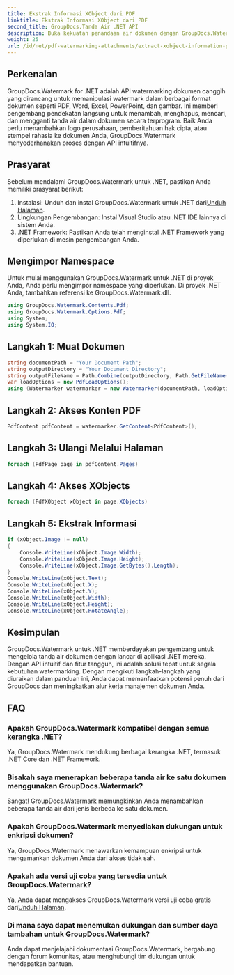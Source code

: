 ```yaml
---
title: Ekstrak Informasi XObject dari PDF
linktitle: Ekstrak Informasi XObject dari PDF
second_title: GroupDocs.Tanda Air .NET API
description: Buka kekuatan penandaan air dokumen dengan GroupDocs.Watermark untuk .NET. Kelola tanda air di PDF, dokumen Word, dan gambar dengan lancar.
weight: 25
url: /id/net/pdf-watermarking-attachments/extract-xobject-information-pdf/
---
```

## Perkenalan
GroupDocs.Watermark for .NET adalah API watermarking dokumen canggih yang dirancang untuk memanipulasi watermark dalam berbagai format dokumen seperti PDF, Word, Excel, PowerPoint, dan gambar. Ini memberi pengembang pendekatan langsung untuk menambah, menghapus, mencari, dan mengganti tanda air dalam dokumen secara terprogram. Baik Anda perlu menambahkan logo perusahaan, pemberitahuan hak cipta, atau stempel rahasia ke dokumen Anda, GroupDocs.Watermark menyederhanakan proses dengan API intuitifnya.
## Prasyarat
Sebelum mendalami GroupDocs.Watermark untuk .NET, pastikan Anda memiliki prasyarat berikut:
1. Instalasi: Unduh dan instal GroupDocs.Watermark untuk .NET dari[Unduh Halaman](https://releases.groupdocs.com/Watermark/net/).
2. Lingkungan Pengembangan: Instal Visual Studio atau .NET IDE lainnya di sistem Anda.
3. .NET Framework: Pastikan Anda telah menginstal .NET Framework yang diperlukan di mesin pengembangan Anda.

## Mengimpor Namespace
Untuk mulai menggunakan GroupDocs.Watermark untuk .NET di proyek Anda, Anda perlu mengimpor namespace yang diperlukan.
Di proyek .NET Anda, tambahkan referensi ke GroupDocs.Watermark.dll.
```csharp
using GroupDocs.Watermark.Contents.Pdf;
using GroupDocs.Watermark.Options.Pdf;
using System;
using System.IO;
```
## Langkah 1: Muat Dokumen
```csharp
string documentPath = "Your Document Path";
string outputDirectory = "Your Document Directory";
string outputFileName = Path.Combine(outputDirectory, Path.GetFileName(documentPath));
var loadOptions = new PdfLoadOptions();
using (Watermarker watermarker = new Watermarker(documentPath, loadOptions))
```
## Langkah 2: Akses Konten PDF
```csharp
PdfContent pdfContent = watermarker.GetContent<PdfContent>();
```
## Langkah 3: Ulangi Melalui Halaman
```csharp
foreach (PdfPage page in pdfContent.Pages)
```
## Langkah 4: Akses XObjects
```csharp
foreach (PdfXObject xObject in page.XObjects)
```
## Langkah 5: Ekstrak Informasi
```csharp
if (xObject.Image != null)
{
    Console.WriteLine(xObject.Image.Width);
    Console.WriteLine(xObject.Image.Height);
    Console.WriteLine(xObject.Image.GetBytes().Length);
}
Console.WriteLine(xObject.Text);
Console.WriteLine(xObject.X);
Console.WriteLine(xObject.Y);
Console.WriteLine(xObject.Width);
Console.WriteLine(xObject.Height);
Console.WriteLine(xObject.RotateAngle);
```

## Kesimpulan
GroupDocs.Watermark untuk .NET memberdayakan pengembang untuk mengelola tanda air dokumen dengan lancar di aplikasi .NET mereka. Dengan API intuitif dan fitur tangguh, ini adalah solusi tepat untuk segala kebutuhan watermarking. Dengan mengikuti langkah-langkah yang diuraikan dalam panduan ini, Anda dapat memanfaatkan potensi penuh dari GroupDocs dan meningkatkan alur kerja manajemen dokumen Anda.
## FAQ
### Apakah GroupDocs.Watermark kompatibel dengan semua kerangka .NET?
Ya, GroupDocs.Watermark mendukung berbagai kerangka .NET, termasuk .NET Core dan .NET Framework.
### Bisakah saya menerapkan beberapa tanda air ke satu dokumen menggunakan GroupDocs.Watermark?
Sangat! GroupDocs.Watermark memungkinkan Anda menambahkan beberapa tanda air dari jenis berbeda ke satu dokumen.
### Apakah GroupDocs.Watermark menyediakan dukungan untuk enkripsi dokumen?
Ya, GroupDocs.Watermark menawarkan kemampuan enkripsi untuk mengamankan dokumen Anda dari akses tidak sah.
### Apakah ada versi uji coba yang tersedia untuk GroupDocs.Watermark?
 Ya, Anda dapat mengakses GroupDocs.Watermark versi uji coba gratis dari[Unduh Halaman](https://releases.groupdocs.com/).
### Di mana saya dapat menemukan dukungan dan sumber daya tambahan untuk GroupDocs.Watermark?
Anda dapat menjelajahi dokumentasi GroupDocs.Watermark, bergabung dengan forum komunitas, atau menghubungi tim dukungan untuk mendapatkan bantuan.